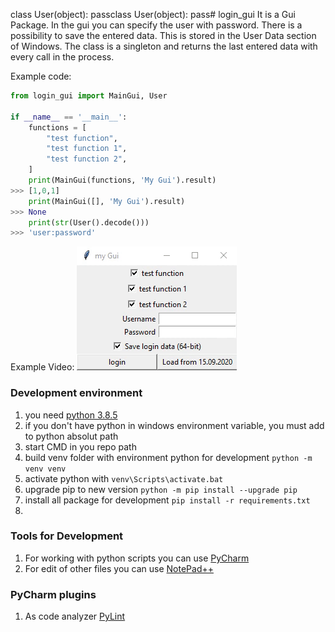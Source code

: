 class User(object):
    passclass User(object):
    pass# login_gui
It is a Gui Package. In the gui you can specify the user with password. There is a possibility to save the entered data. This is stored in the User Data section of Windows. The class is a singleton and returns the last entered data with every call in the process.

Example code:
```python
from login_gui import MainGui, User

if __name__ == '__main__':
    functions = [
        "test function",
        "test function 1",
        "test function 2",
    ]
    print(MainGui(functions, 'My Gui').result)
>>> [1,0,1]
    print(MainGui([], 'My Gui').result)
>>> None
    print(str(User().decode()))
>>> 'user:password'
```
Example Video:
![Dome](https://github.com/sashasoft90/login-gui/blob/master/image/demo.gif)

### Development environment

1. you need [python 3.8.5](https://www.python.org/downloads/release/python-385/)
1. if you don't have python in windows environment variable, you must add to python absolut path
1. start CMD in you repo path
1. build venv folder with environment python for development `python -m venv venv`
1. activate python with `venv\Scripts\activate.bat`
1. upgrade pip to new version `python -m pip install --upgrade pip`
1. install all package for development `pip install -r requirements.txt`
1.

### Tools for Development 

1. For working with python scripts you can use [PyCharm](https://www.jetbrains.com/de-de/pycharm/download/#section=windows)
1. For edit of other files you can use [NotePad++](https://notepad-plus-plus.org/downloads/)

### PyCharm plugins

1. As code analyzer [PyLint](https://plugins.jetbrains.com/plugin/11084-pylint)
